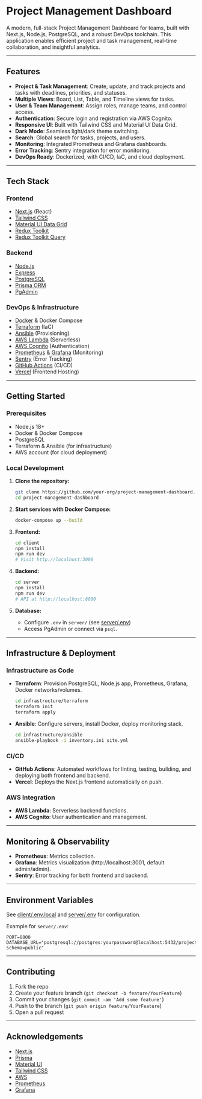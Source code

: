 # Project Management Dashboard

A modern, full-stack Project Management Dashboard for teams, built with Next.js, Node.js, PostgreSQL, and a robust DevOps toolchain. This application enables efficient project and task management, real-time collaboration, and insightful analytics.

---

## Features

- **Project & Task Management**: Create, update, and track projects and tasks with deadlines, priorities, and statuses.
- **Multiple Views**: Board, List, Table, and Timeline views for tasks.
- **User & Team Management**: Assign roles, manage teams, and control access.
- **Authentication**: Secure login and registration via AWS Cognito.
- **Responsive UI**: Built with Tailwind CSS and Material UI Data Grid.
- **Dark Mode**: Seamless light/dark theme switching.
- **Search**: Global search for tasks, projects, and users.
- **Monitoring**: Integrated Prometheus and Grafana dashboards.
- **Error Tracking**: Sentry integration for error monitoring.
- **DevOps Ready**: Dockerized, with CI/CD, IaC, and cloud deployment.

---

## Tech Stack

### Frontend

- [Next.js](https://nextjs.org/) (React)
- [Tailwind CSS](https://tailwindcss.com/)
- [Material UI Data Grid](https://mui.com/x/react-data-grid/)
- [Redux Toolkit](https://redux-toolkit.js.org/)
- [Redux Toolkit Query](https://redux-toolkit.js.org/rtk-query/overview)

### Backend

- [Node.js](https://nodejs.org/)
- [Express](https://expressjs.com/)
- [PostgreSQL](https://www.postgresql.org/)
- [Prisma ORM](https://www.prisma.io/)
- [PgAdmin](https://www.pgadmin.org/)

### DevOps & Infrastructure

- [Docker](https://www.docker.com/) & Docker Compose
- [Terraform](https://www.terraform.io/) (IaC)
- [Ansible](https://www.ansible.com/) (Provisioning)
- [AWS Lambda](https://aws.amazon.com/lambda/) (Serverless)
- [AWS Cognito](https://aws.amazon.com/cognito/) (Authentication)
- [Prometheus](https://prometheus.io/) & [Grafana](https://grafana.com/) (Monitoring)
- [Sentry](https://sentry.io/) (Error Tracking)
- [GitHub Actions](https://github.com/features/actions) (CI/CD)
- [Vercel](https://vercel.com/) (Frontend Hosting)

---

## Getting Started

### Prerequisites

- Node.js 18+
- Docker & Docker Compose
- PostgreSQL
- Terraform & Ansible (for infrastructure)
- AWS account (for cloud deployment)

### Local Development

1. **Clone the repository:**
   ```sh
   git clone https://github.com/your-org/project-management-dashboard.git
   cd project-management-dashboard
   ```

2. **Start services with Docker Compose:**
   ```sh
   docker-compose up --build
   ```

3. **Frontend:**
   ```sh
   cd client
   npm install
   npm run dev
   # Visit http://localhost:3000
   ```

4. **Backend:**
   ```sh
   cd server
   npm install
   npm run dev
   # API at http://localhost:8000
   ```

5. **Database:**
   - Configure `.env` in `server/` (see [server/.env](server/.env))
   - Access PgAdmin or connect via `psql`.

---

## Infrastructure & Deployment

### Infrastructure as Code

- **Terraform**: Provision PostgreSQL, Node.js app, Prometheus, Grafana, Docker networks/volumes.
  ```sh
  cd infrastructure/terraform
  terraform init
  terraform apply
  ```

- **Ansible**: Configure servers, install Docker, deploy monitoring stack.
  ```sh
  cd infrastructure/ansible
  ansible-playbook -i inventory.ini site.yml
  ```

### CI/CD

- **GitHub Actions**: Automated workflows for linting, testing, building, and deploying both frontend and backend.
- **Vercel**: Deploys the Next.js frontend automatically on push.

### AWS Integration

- **AWS Lambda**: Serverless backend functions.
- **AWS Cognito**: User authentication and management.

---

## Monitoring & Observability

- **Prometheus**: Metrics collection.
- **Grafana**: Metrics visualization (http://localhost:3001, default admin/admin).
- **Sentry**: Error tracking for both frontend and backend.

---

## Environment Variables

See [client/.env.local](client/.env.local) and [server/.env](server/.env) for configuration.

Example for `server/.env`:
```env
PORT=8000
DATABASE_URL="postgresql://postgres:yourpassword@localhost:5432/projectmanagement?schema=public"
```

---


## Contributing

1. Fork the repo
2. Create your feature branch (`git checkout -b feature/YourFeature`)
3. Commit your changes (`git commit -am 'Add some feature'`)
4. Push to the branch (`git push origin feature/YourFeature`)
5. Open a pull request

---


## Acknowledgements

- [Next.js](https://nextjs.org/)
- [Prisma](https://www.prisma.io/)
- [Material UI](https://mui.com/)
- [Tailwind CSS](https://tailwindcss.com/)
- [AWS](https://aws.amazon.com/)
- [Prometheus](https://prometheus.io/)
- [Grafana](https://grafana.com/)
